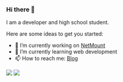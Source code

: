 ### Hi there 👋

I am a developer and high school student.

Here are some ideas to get you started:

- 🔭 I’m currently working on [NetMount](https://github.com/VirtualHotBar/NetMount)
- 🌱 I’m currently learning web development
- 📫 How to reach me: [Blog](https://blog.hotpe.top/)

<a >
  <img align="center" src="https://github-readme-stats.vercel.app/api?username=VirtualHotBar&show_icons=true&hide=commits&bg_color=30,e96443,904e95&title_color=fff&text_color=fff" />
</a>
<a>
  <img align="center" src="https://github-readme-stats.vercel.app/api/top-langs/?username=VirtualHotBar&layout=compact&bg_color=30,e96443,904e95&title_color=fff&text_color=fff" />
</a>
